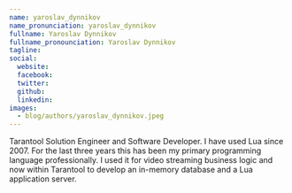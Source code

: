 ```yaml
---
name: yaroslav_dynnikov
name_pronunciation: yaroslav_dynnikov
fullname: Yaroslav Dynnikov
fullname_pronounciation: Yaroslav Dynnikov
tagline: 
social:
  website: 
  facebook:
  twitter: 
  github: 
  linkedin: 
images:
  - blog/authors/yaroslav_dynnikov.jpeg
---
```


Tarantool Solution Engineer and Software Developer. I have used Lua since 2007. For the last three years this has been my primary programming language professionally. I used it for video streaming business logic and now within Tarantool to develop an in-memory database and a Lua application server.